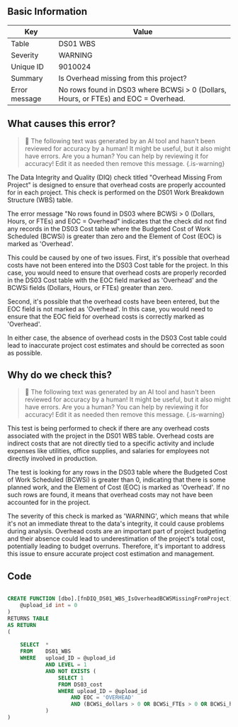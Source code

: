 ## Basic Information
| Key         | Value          |
|-------------|----------------|
| Table       | DS01 WBS |
| Severity    | WARNING |
| Unique ID   | 9010024   |
| Summary     | Is Overhead missing from this project? |
| Error message | No rows found in DS03 where BCWSi > 0 (Dollars, Hours, or FTEs) and EOC = Overhead. |

## What causes this error?

> :robot: The following text was generated by an AI tool and hasn't been reviewed for accuracy by a human! It might be useful, but it also might have errors. Are you a human? You can help by reviewing it for accuracy! Edit it as needed then remove this message.
{.is-warning}

The Data Integrity and Quality (DIQ) check titled "Overhead Missing From Project" is designed to ensure that overhead costs are properly accounted for in each project. This check is performed on the DS01 Work Breakdown Structure (WBS) table.

The error message "No rows found in DS03 where BCWSi > 0 (Dollars, Hours, or FTEs) and EOC = Overhead" indicates that the check did not find any records in the DS03 Cost table where the Budgeted Cost of Work Scheduled (BCWSi) is greater than zero and the Element of Cost (EOC) is marked as 'Overhead'. 

This could be caused by one of two issues. First, it's possible that overhead costs have not been entered into the DS03 Cost table for the project. In this case, you would need to ensure that overhead costs are properly recorded in the DS03 Cost table with the EOC field marked as 'Overhead' and the BCWSi fields (Dollars, Hours, or FTEs) greater than zero.

Second, it's possible that the overhead costs have been entered, but the EOC field is not marked as 'Overhead'. In this case, you would need to ensure that the EOC field for overhead costs is correctly marked as 'Overhead'.

In either case, the absence of overhead costs in the DS03 Cost table could lead to inaccurate project cost estimates and should be corrected as soon as possible.
## Why do we check this?

> :robot: The following text was generated by an AI tool and hasn't been reviewed for accuracy by a human! It might be useful, but it also might have errors. Are you a human? You can help by reviewing it for accuracy! Edit it as needed then remove this message.
{.is-warning}

This test is being performed to check if there are any overhead costs associated with the project in the DS01 WBS table. Overhead costs are indirect costs that are not directly tied to a specific activity and include expenses like utilities, office supplies, and salaries for employees not directly involved in production. 

The test is looking for any rows in the DS03 table where the Budgeted Cost of Work Scheduled (BCWSi) is greater than 0, indicating that there is some planned work, and the Element of Cost (EOC) is marked as 'Overhead'. If no such rows are found, it means that overhead costs may not have been accounted for in the project.

The severity of this check is marked as 'WARNING', which means that while it's not an immediate threat to the data's integrity, it could cause problems during analysis. Overhead costs are an important part of project budgeting and their absence could lead to underestimation of the project's total cost, potentially leading to budget overruns. Therefore, it's important to address this issue to ensure accurate project cost estimation and management.
## Code

```sql

CREATE FUNCTION [dbo].[fnDIQ_DS01_WBS_IsOverheadBCWSMissingFromProject] (
	@upload_id int = 0
)
RETURNS TABLE
AS RETURN
(
		
    SELECT	*
    FROM	DS01_WBS
    WHERE	upload_ID = @upload_id
			AND LEVEL = 1
			AND NOT EXISTS (
				SELECT 1
				FROM DS03_cost
				WHERE upload_ID = @upload_id
					AND EOC = 'OVERHEAD'
					AND (BCWSi_dollars > 0 OR BCWSi_FTEs > 0 OR BCWSi_hours > 0)
			)
)
```
